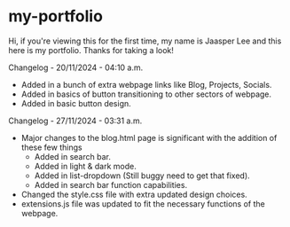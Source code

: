 # my-portfolio
Hi, if you're viewing this for the first time, my name is Jaasper Lee and this here is my portfolio. Thanks for taking a look!

Changelog - 20/11/2024 - 04:10 a.m.
- Added in a bunch of extra webpage links like Blog, Projects, Socials.
- Added in basics of button transitioning to other sectors of webpage.
- Added in basic button design.

Changelog - 27/11/2024 - 03:31 a.m.
- Major changes to the blog.html page is significant with the addition of these few things
    - Added in search bar.
    - Added in light & dark mode.
    - Added in list-dropdown (Still buggy need to get that fixed).
    - Added in search bar function capabilities.
- Changed the style.css file with extra updated design choices.
- extensions.js file was updated to fit the necessary functions of the webpage.